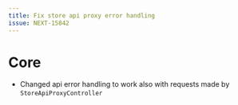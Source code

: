 ```yaml
---
title: Fix store api proxy error handling
issue: NEXT-15842
---
```

# Core
* Changed api error handling to work also with requests made by `StoreApiProxyController`

